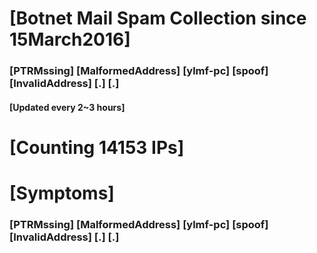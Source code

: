 # [Botnet Mail Spam Collection since 15March2016]
### [PTRMssing] [MalformedAddress] [ylmf-pc] [spoof] [InvalidAddress] [.] [.]
#### [Updated every 2~3 hours]

# [Counting 14153 IPs]

# [Symptoms] 
###   [PTRMssing] [MalformedAddress] [ylmf-pc] [spoof] [InvalidAddress] [.] [.]

